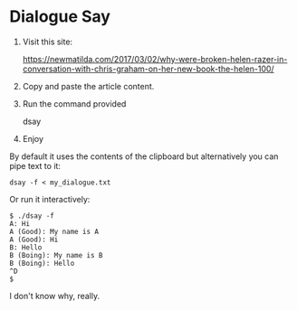 # Dialogue Say

1. Visit this site:

    https://newmatilda.com/2017/03/02/why-were-broken-helen-razer-in-conversation-with-chris-graham-on-her-new-book-the-helen-100/

2. Copy and paste the article content.
3. Run the command provided

    dsay
    
4. Enjoy

By default it uses the contents of the clipboard but alternatively you can pipe
text to it:

    dsay -f < my_dialogue.txt
    
Or run it interactively:

    $ ./dsay -f
    A: Hi
    A (Good): My name is A
    A (Good): Hi
    B: Hello
    B (Boing): My name is B
    B (Boing): Hello
    ^D
    $

I don't know why, really.
